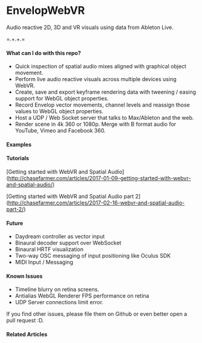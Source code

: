 EnvelopWebVR
===================
Audio reactive 2D, 3D and VR visuals using data from Ableton Live. 

=.+.+.=

#### What can I do with this repo?

- Quick inspection of spatial audio mixes aligned with graphical object movement.
- Perform live audio reactive visuals across multiple devices using WebVR.
- Create, save and export keyframe rendering data with tweening / easing support for WebGL object properties.
- Record Envelop vector movements, channel levels and reassign those values to WebGL object properties.
- Host a UDP / Web Socket server that talks to Max/Ableton and the web.
- Render scene in 4k 360 or 1080p. Merge with B format audio for YouTube, Vimeo and Facebook 360.

#### Examples

#### Tutorials

[Getting started with WebVR and Spatial Audio] (http://chasefarmer.com/articles/2017-01-09-getting-started-with-webvr-and-spatial-audio/)

[Getting started with WebVR and Spatial Audio part 2] (http://chasefarmer.com/articles/2017-02-16-webvr-and-spatial-audio-part-2/)

#### Future 
- Daydream controller as vector input
- Binaural decoder support over WebSocket
- Binaural HRTF visualization 
- Two-way OSC messaging of input positioning like Oculus SDK
- MIDI Input / Messaging

#### Known Issues
- Timeline blurry on retina screens. 
- Antialias WebGL Renderer FPS performance on retina
- UDP Server connections limit error.

If you find other issues, please file them on Github or even better open a pull request :D.

#### Related Articles 


